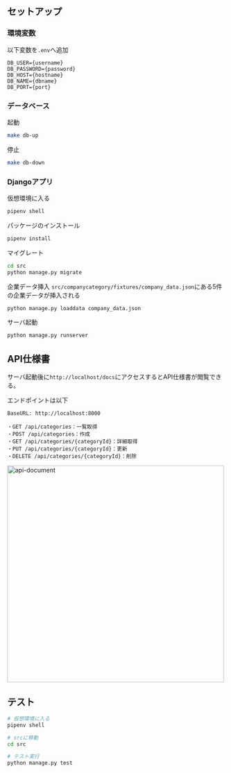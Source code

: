 ## セットアップ

### 環境変数
以下変数を`.env`へ追加
```
DB_USER={username}
DB_PASSWORD={password}
DB_HOST={hostname}
DB_NAME={dbname}
DB_PORT={port}
```

### データベース
起動
```bash
make db-up
```

停止
```bash
make db-down
```

### Djangoアプリ

仮想環境に入る
```bash
pipenv shell
```

パッケージのインストール
```bash
pipenv install
```

マイグレート
```bash
cd src
python manage.py migrate
```

企業データ挿入
`src/companycategory/fixtures/company_data.json`にある5件の企業データが挿入される
```bash
python manage.py loaddata company_data.json
```

サーバ起動
```bash
python manage.py runserver
```

## API仕様書
サーバ起動後に`http://localhost/docs`にアクセスするとAPI仕様書が閲覧できる。

エンドポイントは以下
```http
BaseURL: http://localhost:8000

・GET /api/categories：一覧取得
・POST /api/categories：作成
・GET /api/categories/{categoryId}：詳細取得
・PUT /api/categories/{categoryId}：更新
・DELETE /api/categories/{categoryId}：削除
```


<img width="500px" alt="api-document" src="https://github.com/takumi-pro/takumi-pro/assets/65642316/cc2275c2-0ac8-409c-b118-d9ba21252aee" />

## テスト
```bash
# 仮想環境に入る
pipenv shell

# srcに移動
cd src

# テスト実行
python manage.py test
```